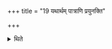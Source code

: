 +++
title = "19 यथार्थम् पात्राणि प्रयुनक्ति"

+++

<details><summary>थिते</summary>

यथार्थं पात्राणि प्रयुनक्ति १९
</details>
